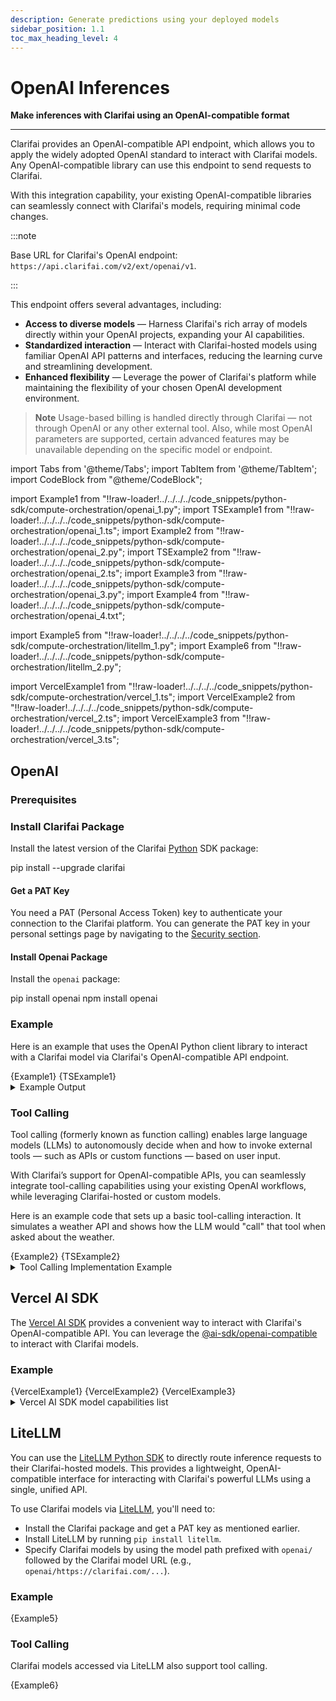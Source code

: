 ```yaml
---
description: Generate predictions using your deployed models
sidebar_position: 1.1
toc_max_heading_level: 4
---
```


# OpenAI Inferences

**Make inferences with Clarifai using an OpenAI-compatible format**
<hr />

Clarifai provides an OpenAI-compatible API endpoint, which allows you to apply the widely adopted OpenAI standard to interact with Clarifai models. Any OpenAI-compatible library can use this endpoint to send requests to Clarifai.

With this integration capability, your existing OpenAI-compatible libraries can seamlessly connect with Clarifai's models, requiring minimal code changes.

:::note

Base URL for Clarifai's OpenAI endpoint: `https://api.clarifai.com/v2/ext/openai/v1`.

:::

This endpoint offers several advantages, including:

- **Access to diverse models** — Harness Clarifai's rich array of models directly within your OpenAI projects, expanding your AI capabilities.
- **Standardized interaction** — Interact with Clarifai-hosted models using familiar OpenAI API patterns and interfaces, reducing the learning curve and streamlining development.
- **Enhanced flexibility** — Leverage the power of Clarifai's platform while maintaining the flexibility of your chosen OpenAI development environment.

> **Note** Usage-based billing is handled directly through Clarifai — not through OpenAI or any other external tool. Also, while most OpenAI parameters are supported, certain advanced features may be unavailable depending on the specific model or endpoint.

<!--
Add Streaming heading
-->

import Tabs from '@theme/Tabs';
import TabItem from '@theme/TabItem';
import CodeBlock from "@theme/CodeBlock";

import Example1 from "!!raw-loader!../../../../code_snippets/python-sdk/compute-orchestration/openai_1.py";
import TSExample1 from "!!raw-loader!../../../../code_snippets/python-sdk/compute-orchestration/openai_1.ts";
import Example2 from "!!raw-loader!../../../../code_snippets/python-sdk/compute-orchestration/openai_2.py";
import TSExample2 from "!!raw-loader!../../../../code_snippets/python-sdk/compute-orchestration/openai_2.ts";
import Example3 from "!!raw-loader!../../../../code_snippets/python-sdk/compute-orchestration/openai_3.py";
import Example4 from "!!raw-loader!../../../../code_snippets/python-sdk/compute-orchestration/openai_4.txt";

import Example5 from "!!raw-loader!../../../../code_snippets/python-sdk/compute-orchestration/litellm_1.py";
import Example6 from "!!raw-loader!../../../../code_snippets/python-sdk/compute-orchestration/litellm_2.py";

import VercelExample1 from "!!raw-loader!../../../../code_snippets/python-sdk/compute-orchestration/vercel_1.ts";
import VercelExample2 from "!!raw-loader!../../../../code_snippets/python-sdk/compute-orchestration/vercel_2.ts";
import VercelExample3 from "!!raw-loader!../../../../code_snippets/python-sdk/compute-orchestration/vercel_3.ts";

## OpenAI

### Prerequisites

### Install Clarifai Package

Install the latest version of the Clarifai [Python](https://github.com/Clarifai/clarifai-python/) SDK package:

<Tabs>
<TabItem value="bash" label="Bash">
    <CodeBlock className="language-bash"> pip install --upgrade clarifai </CodeBlock>
</TabItem>
</Tabs>

#### Get a PAT Key

You need a PAT (Personal Access Token) key to authenticate your connection to the Clarifai platform. You can generate the PAT key in your personal settings page by navigating to the [Security section](https://clarifai.com/settings/security).

#### Install Openai Package

Install the `openai` package:

<Tabs>
<TabItem value="python" label="Python">
    <CodeBlock className="language-bash"> pip install openai </CodeBlock>
</TabItem>
<TabItem value="node.js" label="Node.js">
    <CodeBlock className="language-bash"> npm install openai </CodeBlock>
</TabItem>
</Tabs>

### Example

Here is an example that uses the OpenAI Python client library to interact with a Clarifai model via Clarifai's OpenAI-compatible API endpoint.

<Tabs>
<TabItem value="python" label="Python SDK">
    <CodeBlock className="language-python">{Example1}</CodeBlock>
</TabItem>
<TabItem value="typescript" label="TypeScript">
    <CodeBlock className="language-typescript">{TSExample1}</CodeBlock>
</TabItem>
</Tabs>

<details>
  <summary>Example Output</summary>
    <CodeBlock className="language-text">Assistant's Response:
I'm Claude, an AI assistant created by Anthropic. I'm here to help with a wide variety of tasks like answering questions, helping with analysis and research, creative projects, math and coding, and having conversations. Is there something specific I can help you with today?</CodeBlock>
</details>

### Tool Calling

Tool calling (formerly known as function calling) enables large language models (LLMs) to autonomously decide when and how to invoke external tools — such as APIs or custom functions — based on user input.

With Clarifai’s support for OpenAI-compatible APIs, you can seamlessly integrate tool-calling capabilities using your existing OpenAI workflows, while leveraging Clarifai-hosted or custom models.

Here is an example code that sets up a basic tool-calling interaction. It simulates a weather API and shows how the LLM would "call" that tool when asked about the weather.

<Tabs>
<TabItem value="python" label="Python SDK">
    <CodeBlock className="language-python">{Example2}</CodeBlock>
</TabItem>
<TabItem value="typescript" label="TypeScript">
    <CodeBlock className="language-typescript">{TSExample2}</CodeBlock>
</TabItem>
</Tabs>

<details>
  <summary>Tool Calling Implementation Example</summary>
    <CodeBlock className="language-python">{Example3}</CodeBlock>
    <CodeBlock className="language-text">{Example4}</CodeBlock>
</details>

## Vercel AI SDK

The [Vercel AI SDK](https://vercel.com/docs/ai-sdk) provides a convenient way to interact with Clarifai's OpenAI-compatible API. You can leverage the [@ai-sdk/openai-compatible](https://www.npmjs.com/package/@ai-sdk/openai-compatible) to interact with Clarifai models.

### Example
<Tabs>
    <TabItem value="text-response" label="Text Response">
        <CodeBlock className="language-typescript">{VercelExample1}</CodeBlock>
    </TabItem>
    <TabItem value="streaming" label="Streaming">
        <CodeBlock className="language-typescript">{VercelExample2}</CodeBlock>
    </TabItem>
    <TabItem value="tool-calling" label="Tool Calling">
        <CodeBlock className="language-typescript">{VercelExample3}</CodeBlock>
    </TabItem>
</Tabs>

<details>
    <summary>Vercel AI SDK model capabilities list</summary>
    | Model | Image Input | Tool Usage | Tool Streaming |
    | --- | --- | --- | --- |
    | [DeepSeek R1 0528 Qwen3 8B](https://clarifai.com/deepseek-ai/deepseek-chat/models/DeepSeek-R1-0528-Qwen3-8B) | ✅ | ✅ | ✅ |
    | [Llama 3.2 3B Instruct](https://clarifai.com/meta/Llama-3/models/Llama-3_2-3B-Instruct) | ✅ | ✅ | ✅ |
    | [claude Sonnet 4](https://clarifai.com/anthropic/completion/models/claude-sonnet-4) | ✅ | ✅ | ✅ |
    | [Qwen3 14B](https://clarifai.com/qwen/qwenLM/models/Qwen3-14B) | ✅ | ✅ | ✅ |
    | [Devstral Small 2505.gguf 4bit](https://clarifai.com/mistralai/completion/models/Devstral-Small-2505_gguf-4bit) | ✅ | ✅ | ✅ |
    | [grok 3](https://clarifai.com/xai/chat-completion/models/grok-3) | ❌ | ✅ | ✅ |
    | [gpt 4o](https://clarifai.com/openai/chat-completion/models/gpt-4o) | ✅ | ✅ | ✅ |
    | [gpt 4.1](https://clarifai.com/openai/chat-completion/models/gpt-4_1) | ✅ | ✅ | ✅ |
    | [gemini 2.5 Flash](https://clarifai.com/gcp/generate/models/gemini-2_5-flash) | ✅ | ✅ | ✅ |
    | [claude 3.5 Haiku](https://clarifai.com/anthropic/completion/models/claude-3_5-haiku) | ✅ | ✅ | ✅ |
    | [Qwen3 30B A3B GGUF](https://clarifai.com/qwen/qwenLM/models/Qwen3-30B-A3B-GGUF) | ✅ | ✅ | ✅ |
    | [gemini 2.0 Flash](https://clarifai.com/gcp/generate/models/gemini-2_0-flash) | ✅ | ✅ | ✅ |
    | [gemma 3 12b It](https://clarifai.com/gcp/generate/models/gemma-3-12b-it) | ✅ | ✅ | ✅ |
    | [Phi 4 Reasoning Plus](https://clarifai.com/microsoft/text-generation/models/Phi-4-reasoning-plus) | ✅ | ✅ | ✅ |
    | [phi 4 Mini Instruct](https://clarifai.com/microsoft/text-generation/models/phi-4-mini-instruct) | ✅ | ✅ | ✅ |
    | [Qwen2.5 VL 7B Instruct](https://clarifai.com/qwen/qwen-VL/models/Qwen2_5-VL-7B-Instruct) | ✅ | ❌ | ❌ |
    | [phi 4](https://clarifai.com/microsoft/text-generation/models/phi-4) | ✅ | ✅ | ✅ |
    | [grok 2 Vision 1212](https://clarifai.com/xai/chat-completion/models/grok-2-vision-1212) | ✅ | ✅ | ✅ |
    | [grok 2 1212](https://clarifai.com/xai/chat-completion/models/grok-2-1212) | ❌ | ✅ | ✅ |
    | [QwQ 32B AWQ](https://clarifai.com/qwen/qwenLM/models/QwQ-32B-AWQ) | ✅ | ✅ | ✅ |
    | [gemini 2.0 Flash Lite](https://clarifai.com/gcp/generate/models/gemini-2_0-flash-lite) | ✅ | ✅ | ✅ |
    | [claude Opus 4](https://clarifai.com/anthropic/completion/models/claude-opus-4) | ✅ | ✅ | ✅ |
    | [o4 Mini](https://clarifai.com/openai/chat-completion/models/o4-mini) | ✅ | ✅ | ✅ |
    | [o3](https://clarifai.com/openai/chat-completion/models/o3) | ✅ | ✅ | ✅ |
    | [MiniCPM-o 2.6 Language](https://clarifai.com/openbmb/miniCPM/models/MiniCPM-o-2_6-language) | ✅ | ❌ | ❌ |
    | [DeepSeek R1 Distill Qwen 7B](https://clarifai.com/deepseek-ai/deepseek-chat/models/DeepSeek-R1-Distill-Qwen-7B) | ✅ | ❌ | ❌ |
    | [Qwen2.5 Coder 7B Instruct](https://clarifai.com/qwen/qwenCoder/models/Qwen2_5-Coder-7B-Instruct) | ✅ | ✅ | ✅ |
</details>

## LiteLLM

You can use the [LiteLLM Python SDK](https://github.com/BerriAI/litellm) to directly route inference requests to their Clarifai-hosted models. This provides a lightweight, OpenAI-compatible interface for interacting with Clarifai's powerful LLMs using a single, unified API.

To use Clarifai models via [LiteLLM](https://docs.litellm.ai/docs/providers/clarifai), you'll need to:

- Install the Clarifai package and get a PAT key as mentioned earlier.
- Install LiteLLM by running `pip install litellm`.
- Specify Clarifai models by using the model path prefixed with `openai/` followed by the Clarifai model URL (e.g., `openai/https://clarifai.com/...`).

### Example

<Tabs>
<TabItem value="python" label="Python SDK">
    <CodeBlock className="language-python">{Example5}</CodeBlock>
</TabItem>
</Tabs>

### Tool Calling

Clarifai models accessed via LiteLLM also support tool calling.

<Tabs>
<TabItem value="python" label="Python SDK">
    <CodeBlock className="language-python">{Example6}</CodeBlock>
</TabItem>
</Tabs>
